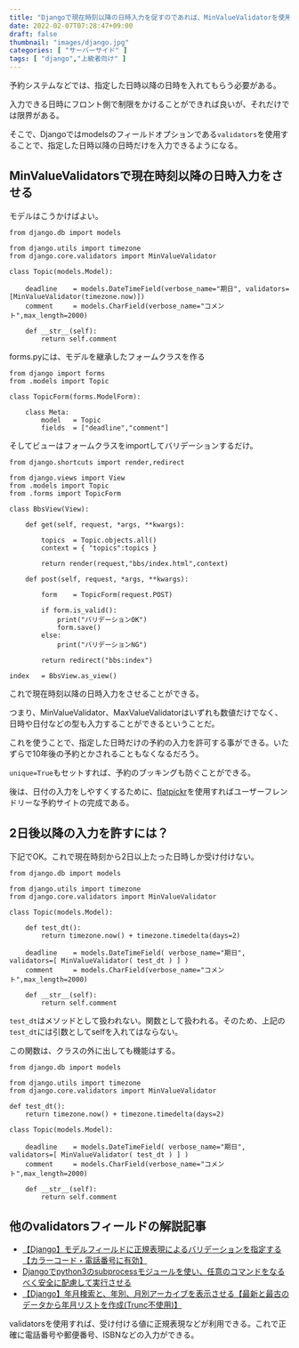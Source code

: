 ```yaml
---
title: "Djangoで現在時刻以降の日時入力を促すのであれば、MinValueValidatorを使用する【DateTimeField】"
date: 2022-02-07T07:28:47+09:00
draft: false
thumbnail: "images/django.jpg"
categories: [ "サーバーサイド" ]
tags: [ "django","上級者向け" ]
---
```


予約システムなどでは、指定した日時以降の日時を入れてもらう必要がある。

入力できる日時にフロント側で制限をかけることができれば良いが、それだけでは限界がある。

そこで、Djangoではmodelsのフィールドオプションである`validators`を使用することで、指定した日時以降の日時だけを入力できるようになる。

## MinValueValidatorsで現在時刻以降の日時入力をさせる

モデルはこうかけばよい。

    from django.db import models
    
    from django.utils import timezone
    from django.core.validators import MinValueValidator
    
    class Topic(models.Model):
    
        deadline    = models.DateTimeField(verbose_name="期日", validators=[MinValueValidator(timezone.now)])
        comment     = models.CharField(verbose_name="コメント",max_length=2000)
    
        def __str__(self):
            return self.comment


forms.pyには、モデルを継承したフォームクラスを作る


    from django import forms
    from .models import Topic
    
    class TopicForm(forms.ModelForm):
    
        class Meta:
            model   = Topic
            fields  = ["deadline","comment"]
    

そしてビューはフォームクラスをimportしてバリデーションするだけ。

    from django.shortcuts import render,redirect
    
    from django.views import View
    from .models import Topic
    from .forms import TopicForm
    
    class BbsView(View):
    
        def get(self, request, *args, **kwargs):
    
            topics  = Topic.objects.all()
            context = { "topics":topics }
    
            return render(request,"bbs/index.html",context)
    
        def post(self, request, *args, **kwargs):
    
            form    = TopicForm(request.POST)
    
            if form.is_valid():
                print("バリデーションOK")
                form.save()
            else:
                print("バリデーションNG")
    
            return redirect("bbs:index")
    
    index   = BbsView.as_view()


これで現在時刻以降の日時入力をさせることができる。

つまり、MinValueValidator、MaxValueValidatorはいずれも数値だけでなく、日時や日付などの型も入力することができるということだ。

これを使うことで、指定した日時だけの予約の入力を許可する事ができる。いたずらで10年後の予約とかされることもなくなるだろう。

`unique=True`もセットすれば、予約のブッキングも防ぐことができる。

後は、日付の入力をしやすくするために、[flatpickr](/post/flatpickr-install/)を使用すればユーザーフレンドリーな予約サイトの完成である。


## 2日後以降の入力を許すには？


下記でOK。これで現在時刻から2日以上たった日時しか受け付けない。

    from django.db import models
    
    from django.utils import timezone
    from django.core.validators import MinValueValidator
    
    class Topic(models.Model):
    
        def test_dt():
            return timezone.now() + timezone.timedelta(days=2)
    
        deadline    = models.DateTimeField( verbose_name="期日", validators=[ MinValueValidator( test_dt ) ] )
        comment     = models.CharField(verbose_name="コメント",max_length=2000)
            
        def __str__(self):
            return self.comment

`test_dt`はメソッドとして扱われない。関数として扱われる。そのため、上記の`test_dt`には引数としてselfを入れてはならない。

この関数は、クラスの外に出しても機能はする。


    from django.db import models
    
    from django.utils import timezone
    from django.core.validators import MinValueValidator
    
    def test_dt():
        return timezone.now() + timezone.timedelta(days=2)
    
    class Topic(models.Model):
    
        deadline    = models.DateTimeField( verbose_name="期日", validators=[ MinValueValidator( test_dt ) ] )
        comment     = models.CharField(verbose_name="コメント",max_length=2000)
            
        def __str__(self):
            return self.comment


## 他のvalidatorsフィールドの解説記事

- [【Django】モデルフィールドに正規表現によるバリデーションを指定する【カラーコード・電話番号に有効】](/post/django-models-regex-validate/)
- [Djangoでpython3のsubprocessモジュールを使い、任意のコマンドをなるべく安全に配慮して実行させる](/post/django-secure-subprocess/)
- [【Django】年月検索と、年別、月別アーカイブを表示させる【最新と最古のデータから年月リストを作成(Trunc不使用)】](/post/django-year-month-search-and-list/)

validatorsを使用すれば、受け付ける値に正規表現などが利用できる。これで正確に電話番号や郵便番号、ISBNなどの入力ができる。





